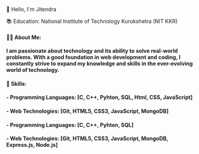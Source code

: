 👋 Hello, I'm Jitendra

  📚 Education: National Institute of Technology Kurukshetra (NIT KKR)


#### 👨‍💻 About Me:
#### I am passionate about technology and its ability to solve real-world problems. With a good foundation in web development and coding, I constantly strive to expand my knowledge and skills in the ever-evolving world of technology.
#### 🔧 Skills:
#### - Programming Languages: [C, C++, Pyhton, SQL, Html, CSS, JavaScript]
#### - Web Technologies: [Git, HTML5, CSS3, JavaScript, MongoDB]
#### - Programming Languages: [C, C++, Pyhton, SQL]
#### - Web Technologies: [Git, HTML5, CSS3, JavaScript, MongoDB, Express.js, Node.js]
